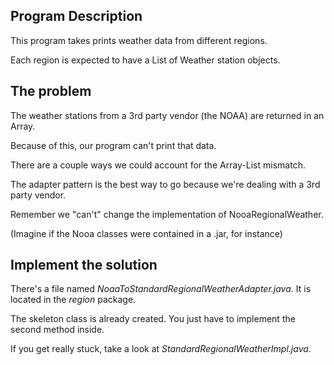 Program Description
----
This program takes prints weather data from different regions.

Each region is expected to have a List of Weather station objects.

## The problem
The weather stations from a 3rd party vendor (the NOAA) are returned in an Array.

Because of this, our program can't print that data.

There are a couple ways we could account for the Array-List mismatch. 

The adapter pattern is the best way to go because we're dealing with a 3rd party vendor.

Remember we "can't" change the implementation of NooaRegionalWeather. 

(Imagine if the Nooa classes were contained in a .jar, for instance)

## Implement the solution
There's a file named _NoaaToStandardRegionalWeatherAdapter.java_. It is located in the _region_ package.

The skeleton class is already created. You just have to implement the second method inside.

If you get really stuck, take a look at _StandardRegionalWeatherImpl.java_.